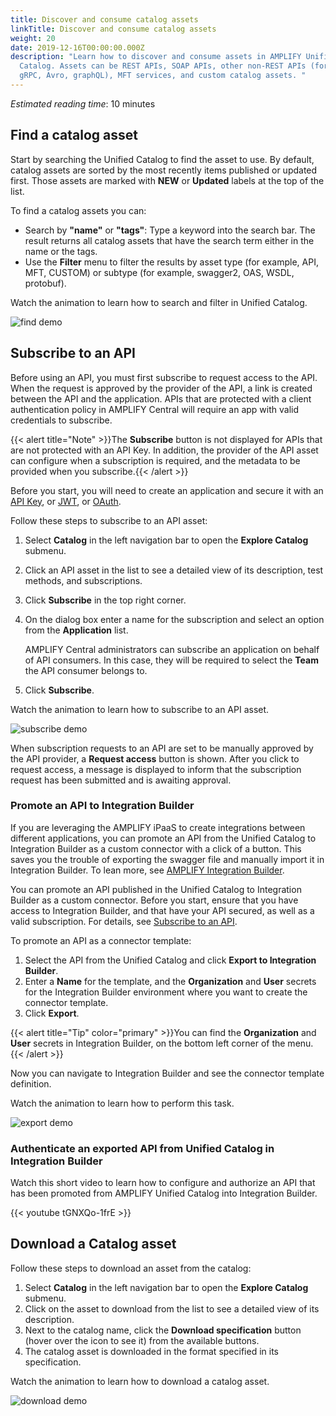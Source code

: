 ```yaml
---
title: Discover and consume catalog assets
linkTitle: Discover and consume catalog assets
weight: 20
date: 2019-12-16T00:00:00.000Z
description: "Learn how to discover and consume assets in AMPLIFY Unified
  Catalog. Assets can be REST APIs, SOAP APIs, other non-REST APIs (for example,
  gRPC, Avro, graphQL), MFT services, and custom catalog assets. "
---
```


*Estimated reading time*: 10 minutes

## Find a catalog asset

Start by searching the Unified Catalog to find the asset to use. By default, catalog assets are sorted by the most recently items published or updated first. Those assets are marked with **NEW** or **Updated** labels at the top of the list.  

To find a catalog assets you can:

* Search by **"name"** or **"tags"**: Type a keyword into the search bar. The result returns all catalog assets that have the search term either in the name or the tags.
* Use the **Filter** menu to filter the results by asset type (for example, API, MFT, CUSTOM) or subtype (for example, swagger2, OAS, WSDL, protobuf).

Watch the animation to learn how to search and filter in Unified Catalog.  

![find demo](/Images/central/catalog/find_demo.gif)

## Subscribe to an API

Before using an API, you must first subscribe to request access to the API. When the request is approved by the provider of the API, a link is created between the API and the application. APIs that are protected with a client authentication policy in AMPLIFY Central will require an app with valid credentials to subscribe.

{{< alert title="Note" >}}The **Subscribe** button is not displayed for APIs that are not protected with an API Key. In addition, the provider of the API asset can configure when a subscription is required, and the metadata to be provided when you subscribe.{{< /alert >}}

Before you start, you will need to create an application and secure it with an [API Key](/docs/central/quickstart/), or [JWT](/docs/central/secure_api_jwt/), or [OAuth](/docs/central/feauth_oauth/).

Follow these steps to subscribe to an API asset:

1. Select **Catalog** in the left navigation bar to open the **Explore Catalog** submenu.
2. Click an API asset in the list to see a detailed view of its description, test methods, and subscriptions.
3. Click **Subscribe** in the top right corner.
4. On the dialog box enter a name for the subscription and select an option from the **Application** list.
  
    AMPLIFY Central administrators can subscribe an application on behalf of API consumers. In this case, they will be required to select the **Team** the API consumer belongs to.

5. Click **Subscribe**.

Watch the animation to learn how to subscribe to an API asset.

![subscribe demo](/Images/central/catalog/subscribe_demo.gif)

When subscription requests to an API are set to be manually approved by the API provider, a **Request access** button is shown. After you click to request access, a message is displayed to inform that the subscription request has been submitted and is awaiting approval.

### Promote an API to Integration Builder

If you are leveraging the AMPLIFY iPaaS to create integrations between different applications, you can promote an API from the Unified Catalog to Integration Builder as a custom connector with a click of a button. This saves you the trouble of exporting the swagger file and manually import it in Integration Builder. To lean more, see [AMPLIFY Integration Builder](https://docs.axway.com/bundle/AMPLIFY_Integration_Builder_allOS_en/page/amplify_integration_builder.html).

You can promote an API published in the Unified Catalog to Integration Builder as a custom connector. Before you start, ensure that you have access to Integration Builder, and that have your API secured, as well as a valid subscription. For details, see [Subscribe to an API](#subscribe-to-an-api).

To promote an API as a connector template:

1. Select the API from the Unified Catalog and click **Export to Integration Builder**.
2. Enter a **Name** for the template, and the **Organization** and **User** secrets for the Integration Builder environment where you want to create the connector template.
3. Click **Export**.

{{< alert title="Tip" color="primary" >}}You can find the **Organization** and **User** secrets in Integration Builder, on the bottom left corner of the menu.{{< /alert >}}

Now you can navigate to Integration Builder and see the connector template definition.

Watch the animation to learn how to perform this task.

![export demo](/Images/central/catalog_export.gif)

### Authenticate an exported API from Unified Catalog in Integration Builder

Watch this short video to learn how to configure and authorize an API that has been promoted from AMPLIFY Unified Catalog into Integration Builder.

{{< youtube tGNXQo-1frE >}}

## Download a Catalog asset

Follow these steps to download an asset from the catalog:

1. Select **Catalog** in the left navigation bar to open the **Explore Catalog** submenu.
2. Click on the asset to download from the list to see a detailed view of its description.
3. Next to the catalog name, click the **Download specification** button (hover over the icon to see it) from the available buttons.
4. The catalog asset is downloaded in the format specified in its specification.

Watch the animation to learn how to download a catalog asset.

![download demo](/Images/central/catalog/download_demo.gif)